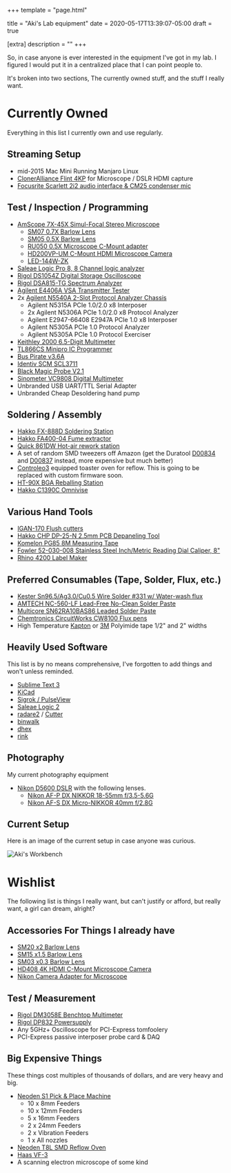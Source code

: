 +++
template = "page.html"

title = "Aki's Lab equipment"
date = 2020-05-17T13:39:07-05:00
draft = true

[extra]
description = ""
+++

So, in case anyone is ever interested in the equipment I've got in my lab. I figured I would put it in a centralized place that I can point people to.

It's broken into two sections, The currently owned stuff, and the stuff I really want.

# Currently Owned

Everything in this list I currently own and use regularly.

## Streaming Setup

* mid-2015 Mac Mini Running Manjaro Linux
* [ClonerAlliance Flint 4KP](https://www.cloner-alliance.com/cloneralliance-flint-4kp/) for Microscope / DSLR HDMI capture
* [Focusrite Scarlett 2i2 audio interface & CM25 condenser mic](https://focusrite.com/en/usb-audio-interface/scarlett/scarlett-2i2)

## Test / Inspection / Programming

 * [AmScope 7X-45X Simul-Focal Stereo Microscope](https://www.amscope.com/7x-45x-simul-focal-stereo-lockable-zoom-microscope-on-dual-arm-boom-stand.html)
   * [SM07 0.7X Barlow Lens](https://www.amscope.com/0-7x-barlow-lens-for-sm-stereo-microscopes-48mm.html)
   * [SM05 0.5X Barlow Lens](https://www.amscope.com/accessories/barlow-lens/0-5x-barlow-lens-for-sm-series-stereo-microscopes-48mm.html)
   * [RU050 0.5X Microscope C-Mount adapter](https://www.amscope.com/0-5x-c-mount-reduction-lens-for-mu-series-cameras.html)
   * [HD200VP-UM C-Mount HDMI Microscope Camera](https://www.amscope.com/1080p-hdmi-digital-camera-for-standalone-and-pc-imaging.html)
   * [LED-144W-ZK](https://www.amscope.com/white-adjustable-144-led-ring-light-illuminator-for-stereo-microscope-camera.html)
* [Saleae Logic Pro 8, 8 Channel logic analyzer](https://www.saleae.com/)
* [Rigol DS1054Z Digital Storage Oscilloscope](https://www.rigolna.com/products/digital-oscilloscopes/1000z/)
* [Rigol DSA815-TG Spectrum Analyzer](https://www.rigolna.com/products/spectrum-analyzers/dsa800/)
* [Agilent E4406A VSA Transmitter Tester](https://www.keysight.com/en/pd-1000002790%3Aepsg%3Apro-pn-E4406A/vsa-transmitter-tester-7-mhz-to-4-ghz)
* 2x [Agilent N5540A 2-Slot Protocol Analyzer Chassis](http://literature.cdn.keysight.com/litweb/pdf/5989-1531EN.pdf)
  * Agilent N5315A PCIe 1.0/2.0 x8 Interposer
  * 2x Agilent N5306A PCIe 1.0/2.0 x8 Protocol Analyzer
  * Agilent E2947-66408 E2947A PCIe 1.0 x8 Interposer
  * Agilent N5305A PCIe 1.0 Protocol Analyzer
  * Agilent N5305A PCIe 1.0 Protocol Exerciser
* [Keithley 2000 6.5-Digit Multimeter](https://www.tek.com/tektronix-and-keithley-digital-multimeter/keithley-2000-series-6-digit-multimeter-scanning)
* [TL866CS Minipro IC Programmer](http://www.autoelectric.cn/en/tl866_main.html)
* [Bus Pirate v3.6A](https://www.sparkfun.com/products/12942)
* [Identiv SCM SCL3711](https://www.identiv.com/products/smart-card-readers/rfid-nfc-contactless/scl3711/)
* [Black Magic Probe V2.1](https://1bitsquared.com/products/black-magic-probe)
* [Sinometer VC9808 Digital Multimeter](https://www.amazon.com/Sinometer-Multimeter-Thermometer-Accuracy-Resolution/dp/B000KA9KTM?th=1)
* Unbranded USB UART/TTL Serial Adapter
* Unbranded Cheap Desoldering hand pump

## Soldering / Assembly

* [Hakko FX-888D Soldering Station](https://www.hakko.com/english/products/hakko_fx888d.html)
* [Hakko FA400-04 Fume extractor](https://www.hakkousa.com/products/fume-extraction/hakko-fa-400-smoke-absorber/hakko-fa400-smoke-absorber.html)
* [Quick 861DW Hot-air rework station](https://www.adafruit.com/product/3941)
* A set of random SMD tweezers off Amazon (get the Duratool [D00834](https://uk.farnell.com/duratool/d00834/tweezers-type-7a-sa-esd-115mm/dp/1616331) and [D00837](https://uk.farnell.com/duratool/d00837/tweezers-type-13-smd-sa-esd-120mm/dp/1616334?st=D00837) instead, more expensive but much better)
* [Controleo3](https://www.whizoo.com/controleo3) equipped toaster oven for reflow. This is going to be replaced with custom firmware soon.
* [HT-90X BGA Reballing Station](https://www.aliexpress.com/item/4000068654550.html)
* [Hakko C1390C Omnivise](https://www.hakkousa.com/products/accessories/pcb-holders/omnivise-pcb-holder.html)

## Various Hand Tools

* [IGAN-170 Flush cutters](https://www.amazon.com/IGAN-170-Precision-Electronic-Strongest-Ultra-fine/dp/B07GR7QF63)
* [Hakko CHP DP-25-N 2.5mm PCB Depaneling Tool](https://www.hakkousa.com/products/chp-tools/chp-hand-tools/depaneling/dp-25-n.html)
* [Komelon PG85 8M Measuring Tape](https://www.komelonusa.com/products/tape-measures/tapemeasuresmetric/145)
* [Fowler 52-030-008 Stainless Steel Inch/Metric Reading Dial Caliper, 8"](http://www.fowlerprecision.com/Products/Dial-Calipers/8-200mm-Inch-Metric-Reading-Dial-Caliper-52-030-008.html)
* [Rhino 4200 Label Maker](https://www.dymo.com/en-US/rhino-industrial-4200-qwy-label-maker)

## Preferred Consumables (Tape, Solder, Flux, etc.)

* [Kester Sn96.5/Ag3.0/Cu0.5 Wire Solder #331 w/ Water-wash flux](https://www.kester.com/products/product/331-flux-cored-wire)
* [AMTECH NC-560-LF Lead-Free No-Clean Solder Paste](https://amtechdirect.com/product/amtech-sn96-5-ag3-cu0-5-t3-water-washable-lead-free-solder-paste-rel0-lf-4300/)
* [Multicore SN62RA10BAS86 Leaded Solder Paste](https://uk.farnell.com/multicore-loctite/sn62ra10bas86-25g-syringe/solder-paste-62-36-2-179-deg-25g/dp/149968)
* [Chemtronics CircuitWorks CW8100 Flux pens](https://www.chemtronics.com/circuitworks-rosin-flux-dispensing-pen)
* High Temperature [Kapton](https://www.kaptontape.com/1_Mil_Kapton_Tapes.php) or [3M](https://www.3m.com/3M/en_US/company-us/all-3m-products/~/All-3M-Products/Electronics/Electronics-Materials/Electronic-Assembly-Tapes/High-Temperature-Tapes/?N=5002385+8709318+8710652+8711017+8734572+8734635+3294857497&rt=r3) Polyimide tape 1/2" and 2" widths

## Heavily Used Software

This list is by no means comprehensive, I've forgotten to add things and won't unless reminded.

* [Sublime Text 3](https://www.sublimetext.com/3)
* [KiCad](https://kicad-pcb.org/)
* [Sigrok / PulseView](https://sigrok.org/)
* [Saleae Logic 2](https://ideas.saleae.com/f/changelog/)
* [radare2](https://rada.re/n/) / [Cutter](https://cutter.re/)
* [binwalk](https://github.com/ReFirmLabs/binwalk/tree/master/src/binwalk)
* [dhex](https://www.dettus.net/dhex/)
* [rink](https://github.com/tiffany352/rink-rs)

## Photography

My current photography equipment

* [Nikon D5600 DSLR](https://www.nikonusa.com/en/nikon-products/product/dslr-cameras/d5600.html) with the following lenses.
  * [Nikon AF-P DX NIKKOR 18-55mm f/3.5-5.6G](https://www.nikonusa.com/en/nikon-products/product/camera-lenses/af-p-dx-nikkor-18-55mm-f%252f3.5-5.6g-vr.html)
  * [Nikon AF-S DX Micro-NIKKOR 40mm f/2.8G](https://www.nikonusa.com/en/nikon-products/product/camera-lenses/af-s-dx-micro-nikkor-40mm-f%252f2.8g.html)


## Current Setup
Here is an image of the current setup in case anyone was curious.

![Aki's Workbench](/img/workbench_2020_05_18.jpg)


# Wishlist

The following list is things I really want, but can't justify or afford, but really want, a girl can dream, alright?


## Accessories For Things I already have
 * [SM20 x2 Barlow Lens](https://www.amscope.com/accessories/barlow-lens/2x-barlow-lens-for-sm-and-sw-stereo-microscopes-48mm.html)
 * [SM15 x1.5 Barlow Lens](https://www.amscope.com/accessories/barlow-lens/1-5x-barlow-lens-for-sm-and-or-sw-stereo-microscopes-48mm.html)
 * [SM03 x0.3 Barlow Lens](https://www.amscope.com/accessories/barlow-lens/0-3x-super-widefield-barlow-lens-for-sm-series-stereo-microscopes-48mm.html)
 * [HD408 4K HDMI C-Mount Microscope Camera](https://www.amscope.com/2160p-60fps-hdmi-color-cmos-c-mount-microscope-camera-with-8mp-photo-capture-for-stand-alone-and-pc-imaging.html)
 * [Nikon Camera Adapter for Microscope](https://www.amscope.com/accessories/camera/nikon-slr-dslr-camera-adapter-for-microscopes.html)

## Test / Measurement
 * [Rigol DM3058E Benchtop Multimeter](https://www.rigolna.com/products/digital-multimeters/dm3000/)
 * [Rigol DP832 Powersupply](https://www.rigolna.com/products/dc-power-loads/dp800/)
 * Any 5GHz+ Oscilloscope for PCI-Express tomfoolery
 * PCI-Express passive interposer probe card & DAQ


## Big Expensive Things

These things cost multiples of thousands of dollars, and are very heavy and big.

* [Neoden S1 Pick & Place Machine](https://neodenusa.com/smt-pick-and-place/neoden-s1)
  * 10 x 8mm Feeders
  * 10 x 12mm Feeders
  * 5 x 16mm Feeders
  * 2 x 24mm Feeders
  * 2 x Vibration Feeders
  * 1 x All nozzles
 * [Neoden T8L SMD Reflow Oven](https://neodenusa.com/smt-reflow-ovens/t8l-oven)
 * [Haas VF-3](https://www.haascnc.com/machines/vertical-mills/vf-series/models/medium/vf-3.html)
 * A scanning electron microscope of some kind
